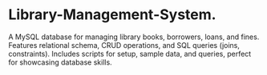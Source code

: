 # Library-Management-System.
A MySQL database for managing library books, borrowers, loans, and fines. Features relational schema, CRUD operations, and SQL queries (joins, constraints). Includes scripts for setup, sample data, and queries, perfect for showcasing database skills.
